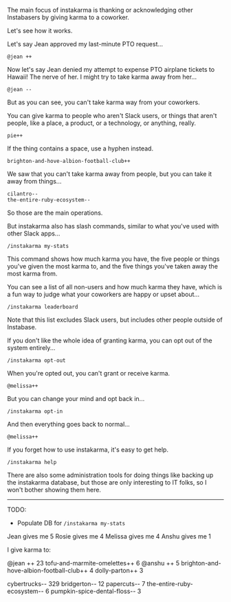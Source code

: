 The main focus of instakarma is thanking or acknowledging other Instabasers by giving karma to a coworker.

Let's see how it works.

Let's say Jean approved my last-minute PTO request...

    @jean ++

Now let's say Jean denied my attempt to expense PTO airplane tickets to Hawaii! The nerve of her. I might try to take karma away from her...

    @jean --

But as you can see, you can't take karma way from your coworkers.

You can give karma to people who aren't Slack users, or things that aren't people, like a place, a product, or a technology, or anything, really.

    pie++

If the thing contains a space, use a hyphen instead.

    brighton-and-hove-albion-football-club++

We saw that you can't take karma away from people, but you can take it away from things...

    cilantro--
    the-entire-ruby-ecosystem--

So those are the main operations.

But instakarma also has slash commands, similar to what you've used with other Slack apps...

    /instakarma my-stats

This command shows how much karma you have, the five people or things you've given the most karma to, and the five things you've taken away the most karma from.

You can see a list of all non-users and how much karma they have, which is a fun way to judge what your coworkers are happy or upset about...

    /instakarma leaderboard

Note that this list excludes Slack users, but includes other people outside of Instabase.

If you don't like the whole idea of granting karma, you can opt out of the system entirely...

    /instakarma opt-out

When you're opted out, you can't grant or receive karma.

    @melissa++

But you can change your mind and opt back in...

    /instakarma opt-in

And then everything goes back to normal...

    @melissa++

If you forget how to use instakarma, it's easy to get help.

    /instakarma help

There are also some administration tools for doing things like backing up the instakarma database, but those are only interesting to IT folks, so I won't bother showing them here.

---

TODO:

* Populate DB for `/instakarma my-stats`

Jean gives me 5
Rosie gives me 4
Melissa gives me 4
Anshu gives me 1

I give karma to:

@jean ++ 23
tofu-and-marmite-omelettes++ 6
@anshu ++ 5
brighton-and-hove-albion-football-club++ 4
dolly-parton++ 3

cybertrucks-- 329
bridgerton-- 12
papercuts-- 7
the-entire-ruby-ecosystem-- 6
pumpkin-spice-dental-floss-- 3
